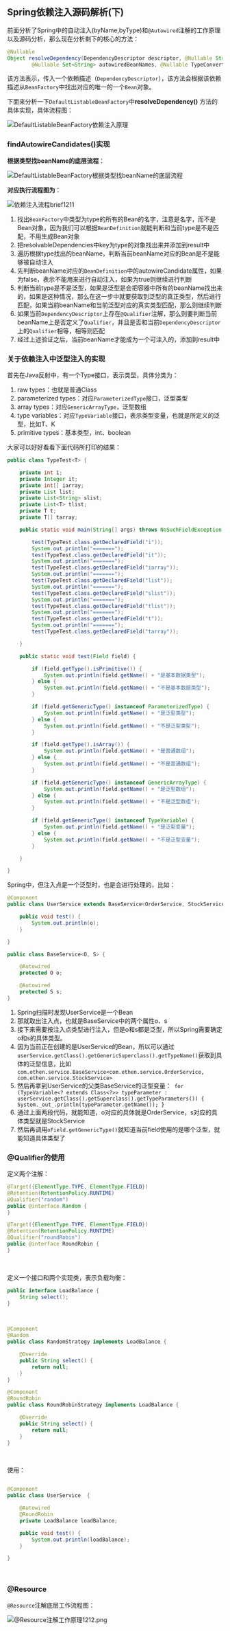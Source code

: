 ## Spring依赖注入源码解析(下)

前面分析了Spring中的自动注入(byName,byType)和`@Autowired`注解的工作原理以及源码分析，那么现在分析剩下的核心的方法：
```java
@Nullable
Object resolveDependency(DependencyDescriptor descriptor, @Nullable String requestingBeanName,
		@Nullable Set<String> autowiredBeanNames, @Nullable TypeConverter typeConverter) throws BeansException;
```
该方法表示，传入一个依赖描述（`DependencyDescriptor`），该方法会根据该依赖描述从`BeanFactory`中找出对应的唯一的一个`Bean`对象。


下面来分析一下`DefaultListableBeanFactory`中**resolveDependency()** 方法的具体实现，具体流程图：

![DefaultListableBeanFactory依赖注入原理](/docs/spring/imgs/DefaultListableBeanFactory依赖注入原理.png)


### findAutowireCandidates()实现
**根据类型找beanName的底层流程**：

![DefaultListableBeanFactory根据类型找beanName的底层流程](/docs/spring/imgs/DefaultListableBeanFactory根据类型找beanName的底层流程.png)

**对应执行流程图为**：

![依赖注入流程brief1211](/docs/spring/imgs/依赖注入流程brief1211.png)

1. 找出`BeanFactory`中类型为type的所有的Bean的名字，注意是名字，而不是Bean对象，因为我们可以根据`BeanDefinition`就能判断和当前type是不是匹配，不用生成Bean对象
1. 把resolvableDependencies中key为type的对象找出来并添加到result中
1. 遍历根据type找出的beanName，判断当前beanName对应的Bean是不是能够被自动注入
1. 先判断beanName对应的`BeanDefinition`中的autowireCandidate属性，如果为false，表示不能用来进行自动注入，如果为true则继续进行判断
1. 判断当前type是不是泛型，如果是泛型是会把容器中所有的beanName找出来的，如果是这种情况，那么在这一步中就要获取到泛型的真正类型，然后进行匹配，如果当前beanName和当前泛型对应的真实类型匹配，那么则继续判断
1. 如果当前`DependencyDescriptor`上存在`@Qualifier`注解，那么则要判断当前beanName上是否定义了`Qualifier`，并且是否和当前`DependencyDescriptor`上的`Qualifier`相等，相等则匹配
1. 经过上述验证之后，当前beanName才能成为一个可注入的，添加到result中





### 关于依赖注入中泛型注入的实现


首先在Java反射中，有一个Type接口，表示类型，具体分类为：

1. raw types：也就是普通Class
2. parameterized types：对应`ParameterizedType`接口，泛型类型
2. array types：对应`GenericArrayType`，泛型数组
2. type variables：对应`TypeVariable`接口，表示类型变量，也就是所定义的泛型，比如T、K
2. primitive types：基本类型，int、boolean



大家可以好好看看下面代码所打印的结果：
​

```java
public class TypeTest<T> {

	private int i;
	private Integer it;
	private int[] iarray;
	private List list;
	private List<String> slist;
	private List<T> tlist;
	private T t;
	private T[] tarray;

	public static void main(String[] args) throws NoSuchFieldException {

		test(TypeTest.class.getDeclaredField("i"));
		System.out.println("=======");
		test(TypeTest.class.getDeclaredField("it"));
		System.out.println("=======");
		test(TypeTest.class.getDeclaredField("iarray"));
		System.out.println("=======");
		test(TypeTest.class.getDeclaredField("list"));
		System.out.println("=======");
		test(TypeTest.class.getDeclaredField("slist"));
		System.out.println("=======");
		test(TypeTest.class.getDeclaredField("tlist"));
		System.out.println("=======");
		test(TypeTest.class.getDeclaredField("t"));
		System.out.println("=======");
		test(TypeTest.class.getDeclaredField("tarray"));

	}

	public static void test(Field field) {

		if (field.getType().isPrimitive()) {
			System.out.println(field.getName() + "是基本数据类型");
		} else {
			System.out.println(field.getName() + "不是基本数据类型");
		}

		if (field.getGenericType() instanceof ParameterizedType) {
			System.out.println(field.getName() + "是泛型类型");
		} else {
			System.out.println(field.getName() + "不是泛型类型");
		}

		if (field.getType().isArray()) {
			System.out.println(field.getName() + "是普通数组");
		} else {
			System.out.println(field.getName() + "不是普通数组");
		}

		if (field.getGenericType() instanceof GenericArrayType) {
			System.out.println(field.getName() + "是泛型数组");
		} else {
			System.out.println(field.getName() + "不是泛型数组");
		}

		if (field.getGenericType() instanceof TypeVariable) {
			System.out.println(field.getName() + "是泛型变量");
		} else {
			System.out.println(field.getName() + "不是泛型变量");
		}

	}

}
```


Spring中，但注入点是一个泛型时，也是会进行处理的，比如：
​

```java
@Component
public class UserService extends BaseService<OrderService, StockService> {

	public void test() {
		System.out.println(o);
	}

}

public class BaseService<O, S> {

	@Autowired
	protected O o;

	@Autowired
	protected S s;
}
```


1. Spring扫描时发现UserService是一个Bean
1. 那就取出注入点，也就是BaseService中的两个属性o、s
1. 接下来需要按注入点类型进行注入，但是o和s都是泛型，所以Spring需要确定o和s的具体类型。
1. 因为当前正在创建的是UserService的Bean，所以可以通过`userService.getClass().getGenericSuperclass().getTypeName()`获取到具体的泛型信息，比如`com.ethen.service.BaseService<com.ethen.service.OrderService, com.ethen.service.StockService>`
1. 然后再拿到UserService的父类BaseService的泛型变量：` for (TypeVariable<? extends Class<?>> typeParameter : userService.getClass().getSuperclass().getTypeParameters()) {
   System._out_.println(typeParameter.getName());
}`
1. 通过上面两段代码，就能知道，o对应的具体就是OrderService，s对应的具体类型就是StockService
1. 然后再调用`oField.getGenericType()`就知道当前field使用的是哪个泛型，就能知道具体类型了

### @Qualifier的使用


定义两个注解：
```java
@Target({ElementType.TYPE, ElementType.FIELD})
@Retention(RetentionPolicy.RUNTIME)
@Qualifier("random")
public @interface Random {
}
```
```java
@Target({ElementType.TYPE, ElementType.FIELD})
@Retention(RetentionPolicy.RUNTIME)
@Qualifier("roundRobin")
public @interface RoundRobin {
}
```
​

定义一个接口和两个实现类，表示负载均衡：
```java
public interface LoadBalance {
	String select();
}
```
​

```java
@Component
@Random
public class RandomStrategy implements LoadBalance {

	@Override
	public String select() {
		return null;
	}
}
```


```java
@Component
@RoundRobin
public class RoundRobinStrategy implements LoadBalance {

	@Override
	public String select() {
		return null;
	}
}
```
​

使用：
```java

@Component
public class UserService  {

	@Autowired
	@RoundRobin
	private LoadBalance loadBalance;

	public void test() {
		System.out.println(loadBalance);
	}

}
```
​

### @Resource


`@Resource`注解底层工作流程图：

![@Resource注解工作原理1212.png](/docs/spring/imgs/@Resource注解工作原理1212.png)
